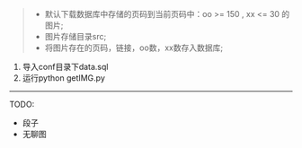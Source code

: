 > - 默认下载数据库中存储的页码到当前页码中：oo >= 150 , xx <= 30 的图片;
> - 图片存储目录src;
> - 将图片存在的页码，链接，oo数，xx数存入数据库;

1. 导入conf目录下data.sql
2. 运行python getIMG.py

---
TODO:
- 段子
- 无聊图
